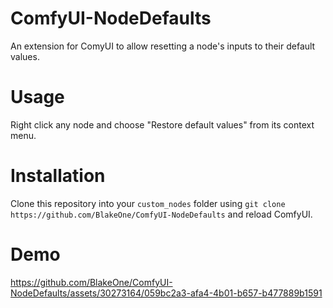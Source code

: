 # ComfyUI-NodeDefaults
An extension for ComyUI to allow resetting a node's inputs to their default values.
# Usage
Right click any node and choose "Restore default values" from its context menu.
# Installation
Clone this repository into your `custom_nodes` folder using `git clone https://github.com/BlakeOne/ComfyUI-NodeDefaults` and reload ComfyUI.
# Demo
https://github.com/BlakeOne/ComfyUI-NodeDefaults/assets/30273164/059bc2a3-afa4-4b01-b657-b477889b1591

